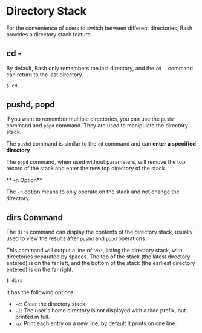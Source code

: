 # Directory Stack

For the convenience of users to switch between different directories, Bash provides a directory stack feature.

## cd -

By default, Bash only remembers the last directory, and the `cd -` command can return to the last directory.

```bash
$ cd -
```

## pushd, popd

If you want to remember multiple directories, you can use the `pushd` command and `popd` command. They are used to manipulate the directory stack.

The `pushd` command is similar to the `cd` command and can **enter a specified directory**

The `popd` command, when used without parameters, will remove the top record of the stack and enter the new top directory of the stack

** -n Option**

The `-n` option means to only operate on the stack and not change the directory.

## dirs Command

The `dirs` command can display the contents of the directory stack, usually used to view the results after `pushd` and `popd` operations.

This command will output a line of text, listing the directory stack, with directories separated by spaces. The top of the stack (the latest directory entered) is on the far left, and the bottom of the stack (the earliest directory entered) is on the far right.

```bash
$ dirs
```

It has the following options:

- `-c`: Clear the directory stack.
- `-l`: The user's home directory is not displayed with a tilde prefix, but printed in full.
- `-p`: Print each entry on a new line, by default it prints on one line.